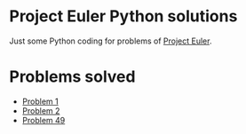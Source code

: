 # Project Euler Python solutions

Just some Python coding for problems of [Project Euler](https://projecteuler.net/).

# Problems solved

* [Problem 1](https://projecteuler.net/problem=1)
* [Problem 2](https://projecteuler.net/problem=2)
* [Problem 49](https://projecteuler.net/problem=49)
